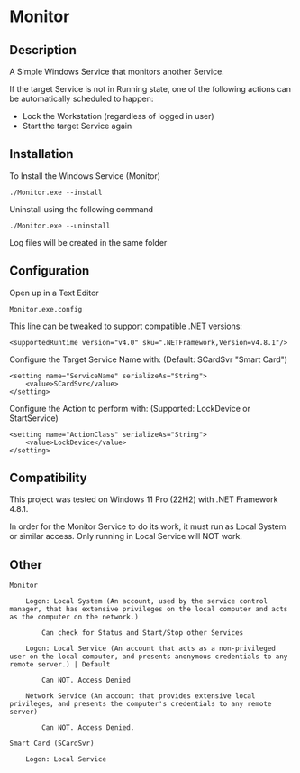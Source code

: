 ﻿# Monitor #

## Description ## 

A Simple Windows Service that monitors another Service. 

If the target Service is not in Running state, one of the following actions can be automatically scheduled to happen:

- Lock the Workstation (regardless of logged in user)
- Start the target Service again

## Installation ##

To Install the Windows Service (Monitor)

	./Monitor.exe --install

Uninstall using the following command

	./Monitor.exe --uninstall

Log files will be created in the same folder

## Configuration ##

Open up in a Text Editor

	Monitor.exe.config

This line can be tweaked to support compatible .NET versions:

    <supportedRuntime version="v4.0" sku=".NETFramework,Version=v4.8.1"/>

Configure the Target Service Name with: (Default: SCardSvr "Smart Card")

	<setting name="ServiceName" serializeAs="String">
		<value>SCardSvr</value>
	</setting>

Configure the Action to perform with: (Supported: LockDevice or StartService)

	<setting name="ActionClass" serializeAs="String">
		<value>LockDevice</value>
	</setting>

## Compatibility ##

This project was tested on Windows 11 Pro (22H2) with .NET Framework 4.8.1. 

In order for the Monitor Service to do its work, it must run as Local System or similar access. 
Only running in Local Service will NOT work. 

## Other ##

	Monitor
	
		Logon: Local System (An account, used by the service control manager, that has extensive privileges on the local computer and acts as the computer on the network.)
  
			Can check for Status and Start/Stop other Services
 
		Logon: Local Service (An account that acts as a non-privileged user on the local computer, and presents anonymous credentials to any remote server.) | Default
  
			Can NOT. Access Denied
 
		Network Service (An account that provides extensive local privileges, and presents the computer's credentials to any remote server)
  
			Can NOT. Access Denied.

	Smart Card (SCardSvr)

		Logon: Local Service

